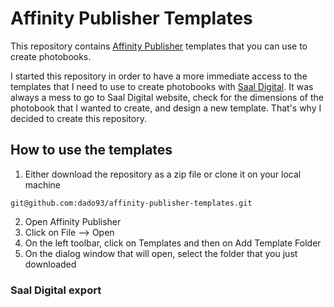 # Affinity Publisher Templates

This repository contains [Affinity Publisher](https://affinity.serif.com/it/publisher/) templates that you can use to create photobooks. 

I started this repository in order to have a more immediate access to the templates that I need to use to create photobooks with [Saal Digital](https://www.saal-digital.it). It was always a mess to go to Saal Digital website, check for the dimensions of the photobook that I wanted to create, and design a new template. That's why I decided to create this repository.

## How to use the templates
1. Either download the repository as a zip file or clone it on your local machine

``git@github.com:dado93/affinity-publisher-templates.git``

2. Open Affinity Publisher
3. Click on File --> Open
4. On the left toolbar, click on Templates and then on Add Template Folder
5. On the dialog window that will open, select the folder that you just downloaded

### Saal Digital export
